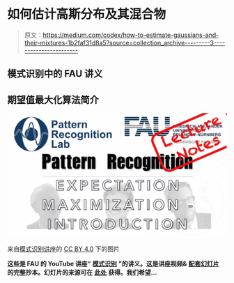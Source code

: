 # 如何估计高斯分布及其混合物

> 原文：<https://medium.com/codex/how-to-estimate-gaussians-and-their-mixtures-1b2faf31d8a5?source=collection_archive---------3----------------------->

## 模式识别中的 FAU 讲义

## 期望值最大化算法简介

![](img/166b0920f5602c4ffd2de2ec6324cdee.png)

来自[模式识别讲座](https://www.youtube.com/playlist?list=PLpOGQvPCDQzsWvT_bqmexrJ359RTQQuMO)的 [CC BY 4.0](https://creativecommons.org/licenses/by/4.0/) 下的图片

**这些是 FAU 的 YouTube 讲座“** [**模式识别**](https://www.youtube.com/playlist?list=PLpOGQvPCDQzsWvT_bqmexrJ359RTQQuMO) **”的讲义。这是讲座视频&** [**配套幻灯片**](https://doi.org/10.5281/zenodo.4429576) **的完整抄本。幻灯片的来源可在** [**此处**](https://github.com/akmaier/pr-slides) **获得。我们希望…**